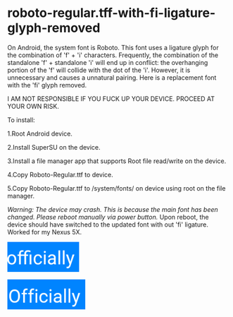 # roboto-regular.tff-with-fi-ligature-glyph-removed
On Android, the system font is Roboto. This font uses a ligature glyph for the combination of 'f' + 'i' characters. Frequently, the combination of the standalone 'f' + standalone 'i' will end up in conflict: the overhanging portion of the 'f' will collide with the dot of the 'i'. However, it is unnecessary and causes a unnatural pairing. Here is a replacement font with the 'fi' glyph removed. 

I AM NOT RESPONSIBLE IF YOU FUCK UP YOUR DEVICE. PROCEED AT YOUR OWN RISK.

To install:

1.Root Android device.

2.Install SuperSU on the device.

3.Install a file manager app that supports Root file read/write on the device.

4.Copy Roboto-Regular.ttf to device.

5.Copy Roboto-Regular.ttf to /system/fonts/ on device using root on the file manager.

*Warning: The device may crash. This is because the main font has been changed. Please reboot manually via power button.*
Upon reboot, the device should have switched to the updated font with out 'fi' ligature. Worked for my Nexus 5X.


![original](https://github.com/alfanhui/roboto-regular.tff-with-fi-ligature-glyph-removed/blob/master/original.png?raw=true)

![modified](https://github.com/alfanhui/roboto-regular.tff-with-fi-ligature-glyph-removed/blob/master/modified.png?raw=true)
